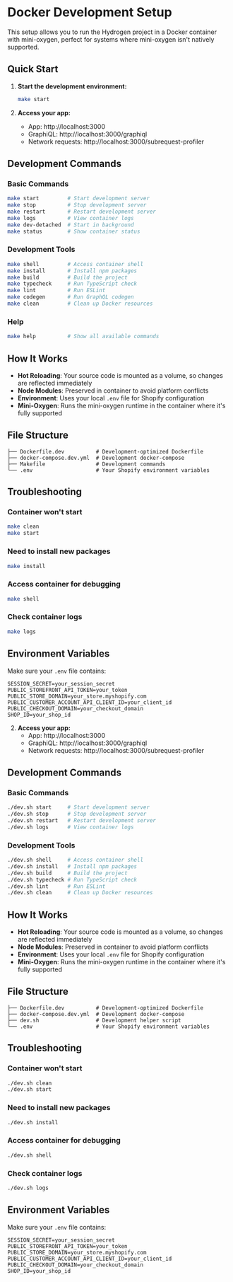 # Docker Development Setup

This setup allows you to run the Hydrogen project in a Docker container with mini-oxygen, perfect for systems where mini-oxygen isn't natively supported.

## Quick Start

1. **Start the development environment:**

   ```bash
   make start
   ```

2. **Access your app:**
   - App: http://localhost:3000
   - GraphiQL: http://localhost:3000/graphiql
   - Network requests: http://localhost:3000/subrequest-profiler

## Development Commands

### Basic Commands

```bash
make start         # Start development server
make stop          # Stop development server
make restart       # Restart development server
make logs          # View container logs
make dev-detached  # Start in background
make status        # Show container status
```

### Development Tools

```bash
make shell         # Access container shell
make install       # Install npm packages
make build         # Build the project
make typecheck     # Run TypeScript check
make lint          # Run ESLint
make codegen       # Run GraphQL codegen
make clean         # Clean up Docker resources
```

### Help

```bash
make help          # Show all available commands
```

## How It Works

- **Hot Reloading**: Your source code is mounted as a volume, so changes are reflected immediately
- **Node Modules**: Preserved in container to avoid platform conflicts
- **Environment**: Uses your local `.env` file for Shopify configuration
- **Mini-Oxygen**: Runs the mini-oxygen runtime in the container where it's fully supported

## File Structure

```
├── Dockerfile.dev          # Development-optimized Dockerfile
├── docker-compose.dev.yml  # Development docker-compose
├── Makefile                # Development commands
└── .env                    # Your Shopify environment variables
```

## Troubleshooting

### Container won't start

```bash
make clean
make start
```

### Need to install new packages

```bash
make install
```

### Access container for debugging

```bash
make shell
```

### Check container logs

```bash
make logs
```

## Environment Variables

Make sure your `.env` file contains:

```env
SESSION_SECRET=your_session_secret
PUBLIC_STOREFRONT_API_TOKEN=your_token
PUBLIC_STORE_DOMAIN=your_store.myshopify.com
PUBLIC_CUSTOMER_ACCOUNT_API_CLIENT_ID=your_client_id
PUBLIC_CHECKOUT_DOMAIN=your_checkout_domain
SHOP_ID=your_shop_id
```

2. **Access your app:**
   - App: http://localhost:3000
   - GraphiQL: http://localhost:3000/graphiql
   - Network requests: http://localhost:3000/subrequest-profiler

## Development Commands

### Basic Commands

```bash
./dev.sh start     # Start development server
./dev.sh stop      # Stop development server
./dev.sh restart   # Restart development server
./dev.sh logs      # View container logs
```

### Development Tools

```bash
./dev.sh shell     # Access container shell
./dev.sh install   # Install npm packages
./dev.sh build     # Build the project
./dev.sh typecheck # Run TypeScript check
./dev.sh lint      # Run ESLint
./dev.sh clean     # Clean up Docker resources
```

## How It Works

- **Hot Reloading**: Your source code is mounted as a volume, so changes are reflected immediately
- **Node Modules**: Preserved in container to avoid platform conflicts
- **Environment**: Uses your local `.env` file for Shopify configuration
- **Mini-Oxygen**: Runs the mini-oxygen runtime in the container where it's fully supported

## File Structure

```
├── Dockerfile.dev          # Development-optimized Dockerfile
├── docker-compose.dev.yml  # Development docker-compose
├── dev.sh                  # Development helper script
└── .env                    # Your Shopify environment variables
```

## Troubleshooting

### Container won't start

```bash
./dev.sh clean
./dev.sh start
```

### Need to install new packages

```bash
./dev.sh install
```

### Access container for debugging

```bash
./dev.sh shell
```

### Check container logs

```bash
./dev.sh logs
```

## Environment Variables

Make sure your `.env` file contains:

```env
SESSION_SECRET=your_session_secret
PUBLIC_STOREFRONT_API_TOKEN=your_token
PUBLIC_STORE_DOMAIN=your_store.myshopify.com
PUBLIC_CUSTOMER_ACCOUNT_API_CLIENT_ID=your_client_id
PUBLIC_CHECKOUT_DOMAIN=your_checkout_domain
SHOP_ID=your_shop_id
```
